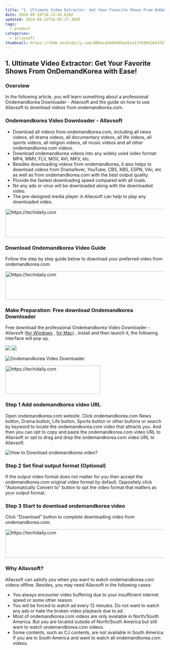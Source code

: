 ```yaml
---
title: "1. Ultimate Video Extractor: Get Your Favorite Shows From OnDemandKorea with Ease!"
date: 2024-09-19T16:23:42.639Z
updated: 2024-09-23T16:05:27.369Z
tags:
  - product
categories:
  - allavsoft
thumbnail: https://thmb.techidaily.com/805eca446b093ae5ce11fb98e26437d115f412aa3eb3971cf8c85804bd7c66ed.jpg
---
```


## 1. Ultimate Video Extractor: Get Your Favorite Shows From OnDemandKorea with Ease!

### Overview

In the following article, you will learn something about a professional Ondemandkorea Downloader - Allavsoft and the guide on how to use Allavsoft to download videos from ondemandkorea.com.

### Ondemandkorea Video Downloader - Allavsoft

* Download all videos from ondemandkorea.com, including all news videos, all drama videos, all documentary videos, all life videos, all sports videos, all religion videos, all music videos and all other ondemandkorea.com videos.
* Download ondemandkorea videos into any widely used video format: MP4, WMV, FLV, MOV, AVI, MKV, etc.
* Besides downloading videos from ondemandkorea, it also helps to download videos from Dramafever, YouTube, CBS, KBS, ESPN, Viki, etc as well as from ondemandkorea.com with the best output quality.
* Provide the fastest downloading speed compared with all rivals.
* No any ads or virus will be downloaded along with the downloaded video.
* The pre-designed media player in Allavsoft can help to play any downloaded video.

<!-- affiliate ads begin -->
<a href="https://aligracehair.sjv.io/c/5597632/2036501/19272" target="_top" id="2036501">
  <img src="//a.impactradius-go.com/display-ad/19272-2036501" border="0" alt="https://techidaily.com" width="728" height="90"/>
</a>
<img height="0" width="0" src="https://aligracehair.sjv.io/i/5597632/2036501/19272" style="position:absolute;visibility:hidden;" border="0" />
<!-- affiliate ads end -->

### Download Ondemandkorea Video Guide

Follow the step by step guide below to download your preferred video from ondemandkorea.com.

<!-- affiliate ads begin -->
<a href="https://appsumo.8odi.net/c/5597632/2130869/7443" target="_top" id="2130869">
  <img src="//a.impactradius-go.com/display-ad/7443-2130869" border="0" alt="https://techidaily.com" width="600" height="90"/>
</a>
<img height="0" width="0" src="https://appsumo.8odi.net/i/5597632/2130869/7443" style="position:absolute;visibility:hidden;" border="0" />
<!-- affiliate ads end -->

### Make Preparation: Free download Ondemandkorea Downloader

Free download the professional Ondemandkorea Video Downloader - Allavsoft ([for Windows](https://tools.techidaily.com/allavsoft/products/) , [for Mac](https://tools.techidaily.com/allavsoft/products/)) , install and then launch it, the following interface will pop up.

[![](https://www.allavsoft.com/how-to/../images/how-to/free-download-win.jpg)](https://tools.techidaily.com/allavsoft/products/) [![](https://www.allavsoft.com/how-to/../images/how-to/free-download-mac.jpg)](https://tools.techidaily.com/allavsoft/products/)

![Ondemandkorea Video Downloader](https://www.allavsoft.com/how-to/../images/allavsoft/screen-shot-600.jpg)

<!-- affiliate ads begin -->
<a href="https://aligracehair.sjv.io/c/5597632/1918661/19272" target="_top" id="1918661">
  <img src="//a.impactradius-go.com/display-ad/19272-1918661" border="0" alt="https://techidaily.com" width="300" height="90"/>
</a>
<img height="0" width="0" src="https://aligracehair.sjv.io/i/5597632/1918661/19272" style="position:absolute;visibility:hidden;" border="0" />
<!-- affiliate ads end -->

### Step 1 Add ondemandkorea video URL

Open ondemandkorea.com website. Click ondemandkorea.com News button, Drama button, Life button, Sports button or other buttons or search by keyword to locate the ondemandkorea.com video that attracts you. And then you can opt to copy and paste the ondemandkorea.com video URL to Allavsoft or opt to drag and drop the ondemandkorea.com video URL to Allavsoft.

![How to Download ondemandkorea video?](https://www.allavsoft.com/how-to/../images/how-to/download-rtmp-video/download-rtmp-video.jpg)

### Step 2 Set final output format (Optional)

If the output video format does not matter for you then accept the ondemandkorea.com original video format by default. Oppositely click "Automatically Convert to" button to opt the video format that matters as your output format.

### Step 3 Start to download ondemandkorea video

Click "Download" button to complete downloading video from ondemandkorea.com.

<!-- affiliate ads begin -->
<a href="https://unicoeye.pxf.io/c/5597632/2134242/18498" target="_top" id="2134242">
  <img src="//a.impactradius-go.com/display-ad/18498-2134242" border="0" alt="https://techidaily.com" width="728" height="90"/>
</a>
<img height="0" width="0" src="https://unicoeye.pxf.io/i/5597632/2134242/18498" style="position:absolute;visibility:hidden;" border="0" />
<!-- affiliate ads end -->

### Why Allavsoft?

Allavsoft can satisfy you when you want to watch ondemandkorea.com videos offline. Besides, you may need Allavsoft in the following cases:

* You always encounter video buffering due to your insufficient internet speed or some other reason.
* You will be forced to watch ad every 12 minutes. Do not want to watch any ads or hate the broken video playback due to ad.
* Most of ondemandkorea.com videos are only available in North/South America. But you are located outside of North/South America but still want to watch ondemandkorea.com videos.
* Some contents, such as CJ contents, are not available in South America. If you are in South America and want to watch all ondemandkorea.com videos.

<ins class="adsbygoogle"
     style="display:block"
     data-ad-format="autorelaxed"
     data-ad-client="ca-pub-7571918770474297"
     data-ad-slot="1223367746"></ins>

<ins class="adsbygoogle"
     style="display:block"
     data-ad-client="ca-pub-7571918770474297"
     data-ad-slot="8358498916"
     data-ad-format="auto"
     data-full-width-responsive="true"></ins>



